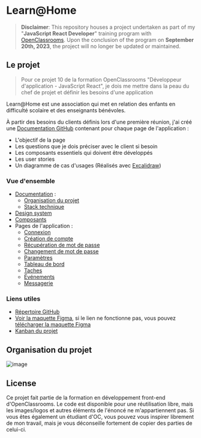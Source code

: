 # Learn@Home

> **Disclaimer**: This repository houses a project undertaken as part of my "**JavaScript React Developer**" training program with [OpenClassrooms](https://openclassrooms.com/). Upon the conclusion of the program on **September 20th, 2023**, the project will no longer be updated or maintained.

## Le projet

> Pour ce projet 10 de la formation OpenClassrooms "Développeur d'application - JavaScript React", je dois me mettre dans la peau du chef de projet et définir les besoins d'une application

Learn@Home est une association qui met en relation des enfants en difficulté scolaire et des enseignants bénévoles.

À partir des besoins du clients définis lors d'une première réunion, j'ai créé une [Documentation GitHub](https://github.com/alexperronnet/openclassrooms-p10-learn-at-home/wiki) contenant pour chaque page de l'application :

- L'objectif de la page
- Les questions que je dois préciser avec le client si besoin
- Les composants essentiels qui doivent être développés
- Les user stories
- Un diagramme de cas d'usages (Réalisés avec [Excalidraw](https://excalidraw.com/))

### Vue d'ensemble

- [Documentation](https://github.com/alexperronnet/openclassrooms-p10-learn-at-home/wiki) :
  - [Organisation du projet](#organisation-du-projet)
  - [Stack technique](https://github.com/alexperronnet/openclassrooms-10-learn-at-home/wiki#stack-technique)
- [Design system](https://github.com/alexperronnet/openclassrooms-p10-learn-at-home/wiki/Design-System)
- [Composants](https://github.com/alexperronnet/openclassrooms-p10-learn-at-home/wiki/Composants)
- Pages de l'application :
  - [Connexion](https://github.com/alexperronnet/openclassrooms-p10-learn-at-home/wiki/Page-connexion)
  - [Création de compte](https://github.com/alexperronnet/openclassrooms-p10-learn-at-home/wiki/Page-cr%C3%A9ation-de-compte)
  - [Récupération de mot de passe](https://github.com/alexperronnet/openclassrooms-p10-learn-at-home/wiki/Page-r%C3%A9cup%C3%A9tation-de-mot-de-passe)
  - [Changement de mot de passe](https://github.com/alexperronnet/openclassrooms-p10-learn-at-home/wiki/Page-changement-de-mot-de-passe)
  - [Paramètres](https://github.com/alexperronnet/openclassrooms-p10-learn-at-home/wiki/Page-param%C3%A8tres)
  - [Tableau de bord](https://github.com/alexperronnet/openclassrooms-p10-learn-at-home/wiki/Page-dashboard)
  - [Taches](https://github.com/alexperronnet/openclassrooms-p10-learn-at-home/wiki/Page-t%C3%A2ches)
  - [Événements](https://github.com/alexperronnet/openclassrooms-p10-learn-at-home/wiki/Page-%C3%A9v%C3%A9nements)
  - [Messagerie](https://github.com/alexperronnet/openclassrooms-p10-learn-at-home/wiki/Page-messagerie)

### Liens utiles

- [Répertoire GitHub](https://github.com/alexperronnet/openclassrooms-p10-learn-at-home)
- [Voir la maquette Figma](https://www.figma.com/file/tXtRNrYypetIgy2uFL2Pxp/learn%40home?node-id=1%3A8&t=VHXG3GFoNwhRP5Xb-1), si le lien ne fonctionne pas, vous pouvez [télécharger la maquette Figma](https://github.com/alexperronnet/openclassrooms-p10-learn-at-home/raw/main/design/learn%40home.fig)
- [Kanban du projet](https://github.com/users/alexperronnet/projects/4)

## Organisation du projet

![image](https://user-images.githubusercontent.com/59840413/206169881-a4e30a82-7982-4672-ad6f-a17b36cc1e80.png)

## License

Ce projet fait partie de la formation en développement front-end d'OpenClassrooms. Le code est disponible pour une réutilisation libre, mais les images/logos et autres éléments de l'énoncé ne m'appartiennent pas. Si vous êtes également un étudiant d'OC, vous pouvez vous inspirer librement de mon travail, mais je vous déconseille fortement de copier des parties de celui-ci.
